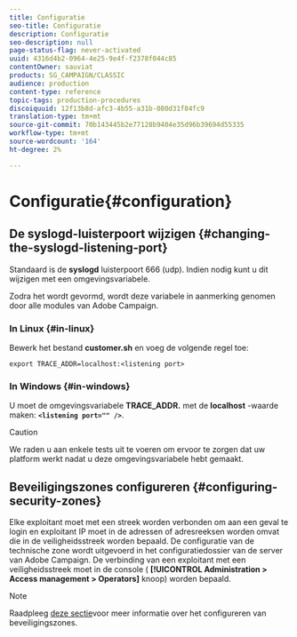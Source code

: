 ```yaml
---
title: Configuratie
seo-title: Configuratie
description: Configuratie
seo-description: null
page-status-flag: never-activated
uuid: 4316d4b2-0964-4e25-9e4f-f2378f044c85
contentOwner: sauviat
products: SG_CAMPAIGN/CLASSIC
audience: production
content-type: reference
topic-tags: production-procedures
discoiquuid: 12f13b8d-afc3-4b55-a31b-080d31f84fc9
translation-type: tm+mt
source-git-commit: 70b143445b2e77128b9404e35d96b39694d55335
workflow-type: tm+mt
source-wordcount: '164'
ht-degree: 2%

---
```



# Configuratie{#configuration}

## De syslogd-luisterpoort wijzigen {#changing-the-syslogd-listening-port}

Standaard is de **syslogd** luisterpoort 666 (udp). Indien nodig kunt u dit wijzigen met een omgevingsvariabele.

Zodra het wordt gevormd, wordt deze variabele in aanmerking genomen door alle modules van Adobe Campaign.

### In Linux {#in-linux}

Bewerk het bestand **customer.sh** en voeg de volgende regel toe:

```
export TRACE_ADDR=localhost:<listening port>
```

### In Windows {#in-windows}

U moet de omgevingsvariabele **TRACE_ADDR.** met de **localhost** -waarde maken: **`<listening port="" />`**.

>[!CAUTION]
>
>We raden u aan enkele tests uit te voeren om ervoor te zorgen dat uw platform werkt nadat u deze omgevingsvariabele hebt gemaakt.

## Beveiligingszones configureren {#configuring-security-zones}

Elke exploitant moet met een streek worden verbonden om aan een geval te login en exploitant IP moet in de adressen of adresreeksen worden omvat die in de veiligheidsstreek worden bepaald. De configuratie van de technische zone wordt uitgevoerd in het configuratiedossier van de server van Adobe Campaign. De verbinding van een exploitant met een veiligheidsstreek moet in de console ( **[!UICONTROL Administration > Access management > Operators]** knoop) worden bepaald.

>[!NOTE]
>
>Raadpleeg [deze sectie](../../installation/using/configuring-campaign-server.md#defining-security-zones)voor meer informatie over het configureren van beveiligingszones.

